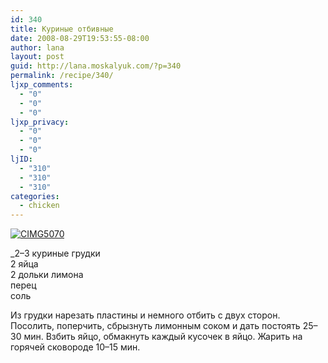 ```yaml
---
id: 340
title: Куриные отбивные
date: 2008-08-29T19:53:55-08:00
author: lana
layout: post
guid: http://lana.moskalyuk.com/?p=340
permalink: /recipe/340/
ljxp_comments:
  - "0"
  - "0"
  - "0"
ljxp_privacy:
  - "0"
  - "0"
  - "0"
ljID:
  - "310"
  - "310"
  - "310"
categories:
  - chicken
---
```

<a class="flickr-image" title="CIMG5070" rel="flickr-mgr" href="http://www.flickr.com/photos/67405678@N00/2764113903/"><img class="flickr-large" longdesc="http://farm4.static.flickr.com/3055/2764113903_a23d47bcb9_o.jpg" src="http://farm4.static.flickr.com/3055/2764113903_2531782553.jpg" alt="CIMG5070" /></a>

_2–3 куриные грудки  
2 яйца  
2 дольки лимона  
перец  
соль</p> 

Из грудки нарезать пластины и немного отбить с двух сторон. Посолить, поперчить, сбрызнуть лимонным соком и дать постоять 25–30 мин. Взбить яйцо, обмакнуть каждый кусочек в яйцо. Жарить на горячей сковороде 10–15 мин.</em>

<a class="flickr-image" title="CIMG5070" rel="flickr-mgr" href="http://www.flickr.com/photos/67405678@N00/2764113903/"><br /> </a>